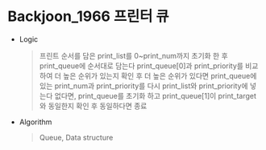 # Backjoon_1966 프린터 큐

* Logic
    > 프린트 순서를 담은 print_list를 0~print_num까지 초기화 한 후
    > print_queue에 순서대로 담는다
    > print_queue[0]과 print_priority를 비교하여 더 높은 순위가 있는지 확인 후
    > 더 높은 순위가 있다면 print_queue에 있는 print_num과 print_priority를 다시 print_list와 print_priority에 넣는다
    > 없다면, print_queue를 초기화 하고
    > print_queue[1]이 print_target와 동일한지 확인 후 동일하다면 종료

* Algorithm
    > Queue, Data structure
    